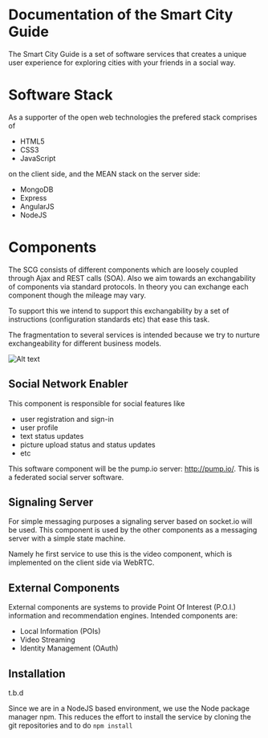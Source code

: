 Documentation of the Smart City Guide
=============================================


The Smart City Guide is a set of software services that creates a unique user experience for
exploring cities with your friends in a social way.


Software Stack
==============

As a supporter of the open web technologies the prefered stack comprises of

  - HTML5
  - CSS3
  - JavaScript

on the client side, and the MEAN stack on the server side:

  - MongoDB
  - Express
  - AngularJS
  - NodeJS




Components
==========

The SCG consists of different components which are loosely coupled through Ajax and REST calls (SOA).
Also we aim towards an exchangability of components via standard protocols.
In theory you can exchange each component though the mileage may vary.

To support this we intend to support this exchangability by a set of instructions
(configuration standards etc) that ease this task.

The fragmentation to several services is intended because we try to nurture exchangeability for different
business models.

![Alt text](https://pixelpark.github.com/scg/scheme1.svg)

Social Network Enabler
------------------------

This component is responsible for social features like
  
  - user registration and sign-in
  - user profile
  - text status updates
  - picture upload status and status updates
  - etc

This software component will be the pump.io server: http://pump.io/.
This is a federated social server software.



Signaling Server
----------------

For simple messaging purposes a signaling server based on socket.io will be used. This component is used by the other components as a messaging server with a simple state machine.

Namely he first service to use this is the video component, which is implemented on the client side via WebRTC.


External Components
-------------------

External components are systems to provide Point Of Interest (P.O.I.) information and recommendation engines. Intended components are:

  - Local Information (POIs)
  - Video Streaming
  - Identity Management (OAuth)


Installation
------------

  t.b.d

Since we are in a NodeJS based environment, we use the Node package manager npm.
This reduces the effort to install the service by cloning the git repositories and to do `npm install`

